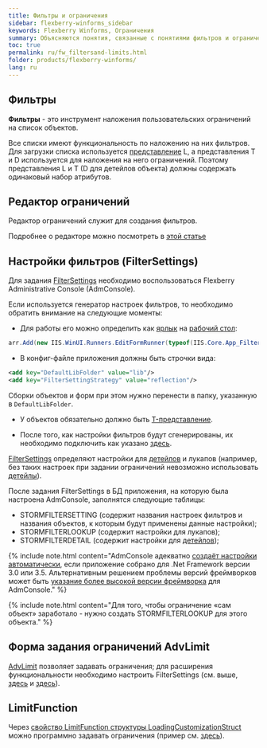 ```yaml
---
title: Фильтры и ограничения
sidebar: flexberry-winforms_sidebar
keywords: Flexberry Winforms, Ограничения
summary: Объясняются понятия, связанные с понятиями фильтров и ограничений
toc: true
permalink: ru/fw_filtersand-limits.html
folder: products/flexberry-winforms/
lang: ru
---
```


## Фильтры

__Фильтры__ - это инструмент наложения пользовательских ограничений на список объектов.

Все списки имеют функциональность по наложению на них фильтров. Для загрузки списка используется [представление](fd_view-types.html) L, а представления T и D используется для наложения на него ограничений. Поэтому представления L и T (D для детейлов объекта) должны содержать одинаковый набор атрибутов.

## Редактор ограничений

Редактор ограничений служит для создания фильтров.

Подробнее о редакторе можно посмотреть в [этой статье](fw_limit-editor-simple-view.html)

## Настройки фильтров (FilterSettings)
Для задания [FilterSettings](fw_filter-settings.html) необходимо воспользоваться Flexberry Administrative Console (AdmConsole).


Если используется генератор настроек фильтров, то необходимо обратить внимание на следующие моменты: 

* Для работы его можно определить как [ярлык](fw_win-desktop-links.html) на [рабочий стол](fw_app-desktop.html):

```csharp
arr.Add(new IIS.WinUI.Runners.EditFormRunner(typeof(IIS.Core.App_FilterSettingsGeneratorE), "Администрирование", "Генератор настроек фильтров", "", new IIS.Core.App_FilterSettingsGenerator(), typeof(IIS.Core.App_FilterSettingsGenerator), false));
```

* В конфиг-файле приложения должны быть строчки вида:

```xml
<add key="DefaultLibFolder" value="lib"/>
<add key="FilterSettingStrategy" value="reflection"/>
```

Сборки объектов и форм при этом нужно перенести в папку, указанную в `DefaultLibFolder`. 

* У объектов обязательно должно быть [T-представление](fd_t-view.html). 

* После того, как настройки фильтров будут сгенерированы, их необходимо подключить как указано [здесь](fw_filter-settings.html).


[FilterSettings](fw_filter-settings.html) определяют настройки для [детейлов](fd_key-concepts.html) и лукапов (например, без таких настроек при задании ограничений невозможно использовать [детейлы](fd_key-concepts.html)). 


После задания FilterSettings в БД приложения, на которую была настроена AdmConsole, заполнятся следующие таблицы:
* STORMFILTERSETTING (содержит названия настроек фильтров и названия объектов, к которым будут применены данные настройки);
* STORMFILTERLOOKUP (содержит настройки для лукапов); 
* STORMFILTERDETAIL (содержит настройки для [детейлов](fd_key-concepts.html));

{% include note.html content="AdmConsole адекватно [создаёт настройки автоматически](fw_filter-settings.html), если приложение собрано для .Net Framework версии 3.0 или 3.5. Альтернативным решением проблемы версий фреймворков может быть [указание более высокой версии фреймворка](set-runtime-dotnet-version.html) для AdmConsole." %}

{% include note.html content="Для того, чтобы ограничение «сам объект» заработало - нужно создать STORMFILTERLOOKUP для этого объекта." %}

## Форма задания ограничений AdvLimit
[AdvLimit](fw_limitation-editform.html) позволяет задавать ограничения; для расширения функциональности необходимо настроить FilterSettings (см. выше, [здесь](fw_filter-settings.html) и [здесь](fw_filter-example.html)).

## LimitFunction
Через [свойство LimitFunction структуры LoadingCustomizationStruct](fo_loading-customization-struct.html) можно программно задавать ограничения (пример см. [здесь](fw_filtersettings-for-use-in-lists.html)).